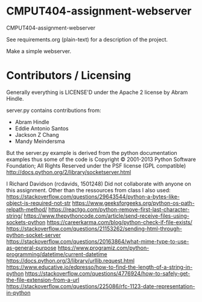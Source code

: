 CMPUT404-assignment-webserver
=============================

CMPUT404-assignment-webserver

See requirements.org (plain-text) for a description of the project.

Make a simple webserver.

Contributors / Licensing
========================

Generally everything is LICENSE'D under the Apache 2 license by Abram Hindle.

server.py contains contributions from:

* Abram Hindle
* Eddie Antonio Santos
* Jackson Z Chang
* Mandy Meindersma 

But the server.py example is derived from the python documentation
examples thus some of the code is Copyright © 2001-2013 Python
Software Foundation; All Rights Reserved under the PSF license (GPL
compatible) http://docs.python.org/2/library/socketserver.html

I Richard Davidson (rcdavids, 1501248) Did not collaborate with anyone on this assignment.
Other than the ressources from class I also used:
https://stackoverflow.com/questions/29643544/python-a-bytes-like-object-is-required-not-str
https://www.geeksforgeeks.org/python-os-path-relpath-method/
https://reactgo.com/python-remove-first-last-character-string/
https://www.thepythoncode.com/article/send-receive-files-using-sockets-python
https://careerkarma.com/blog/python-check-if-file-exists/
https://stackoverflow.com/questions/21153262/sending-html-through-python-socket-server
https://stackoverflow.com/questions/20163864/what-mime-type-to-use-as-general-purpose
https://www.programiz.com/python-programming/datetime/current-datetime
https://docs.python.org/3/library/urllib.request.html
https://www.educative.io/edpresso/how-to-find-the-length-of-a-string-in-python
https://stackoverflow.com/questions/4776924/how-to-safely-get-the-file-extension-from-a-url
https://stackoverflow.com/questions/225086/rfc-1123-date-representation-in-python